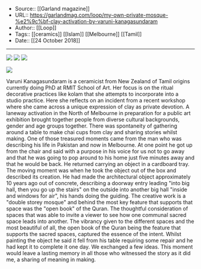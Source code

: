 ﻿
  * Source:: [[Garland magazine]]
  * URL:: https://garlandmag.com/loop/my-own-private-mosque-%e2%9c%bf-clay-activation-by-varuni-kanagasundaram
  * Author:: [[Loop]]
  * Tags:: [[ceramics]] [[Islam]] [[Melbourne]] [[Tamil]]
  * Date:: [[24 October 2018]]


* * *
[![](https://garlandmag.com/wp-content/uploads/2018/10/1-Bonwick-St-Activation_MoreArt-1024x683.jpg)](https://garlandmag.com/wp-content/uploads/2018/10/1-Bonwick-St-Activation_MoreArt.jpg)
[![](https://garlandmag.com/wp-content/uploads/2018/10/Image-1_Bonwick-St-Activation_MoreArt.jpg)](https://garlandmag.com/wp-content/uploads/2018/10/Image-1_Bonwick-St-Activation_MoreArt.jpg)
[![](https://garlandmag.com/wp-content/uploads/2018/10/4-Bonwick-St-Activation_MoreArt.jpg)](https://garlandmag.com/wp-content/uploads/2018/10/4-Bonwick-St-Activation_MoreArt.jpg)
  

[![](https://garlandmag.com/wp-content/uploads/2018/10/3-Bonwick-St-Activation_MoreArt-1024x683.jpg)](https://garlandmag.com/wp-content/uploads/2018/10/3-Bonwick-St-Activation_MoreArt.jpg)
  

Varuni Kanagasundaram is a ceramicist from New Zealand of Tamil origins currently doing PhD at RMIT School of Art. Her focus is on the ritual decorative practices like kolam that she attempts to incorporate into a studio practice. Here she reflects on an incident from a recent workshop where she came across a unique expression of clay as private devotion. 
A laneway activation in the North of Melbourne in preparation for a public art exhibition brought together people from diverse cultural backgrounds, gender and age groups together. There was spontaneity of gathering around a table to make chai cups from clay and sharing stories whilst making.
One of those treasured moments came from the man who was describing his life in Pakistan and now in Melbourne. At one point he got up from the chair and said with a purpose in his voice for us not to go away and that he was going to pop around to his home just five minutes away and that he would be back. He returned carrying an object in a cardboard tray. The moving moment was when he took the object out of the box and described its creation.
He had made the architectural object approximately 10 years ago out of concrete, describing a doorway entry leading "into big hall, then you go up the stairs" on the outside into another big hall "inside and windows for air", his hands doing the guiding. The creative work is a "double storey mosque" and behind the most key feature that supports that space was the "open book" of the Quran. The thoughtful consideration of spaces that was able to invite a viewer to see how one communal sacred space leads into another. The vibrancy given to the different spaces and the most beautiful of all, the open book of the Quran being the feature that supports the sacred spaces, captured the essence of the intent.
Whilst painting the object he said it fell from his table requiring some repair and he had kept it to complete it one day. We exchanged a few ideas. This moment would leave a lasting memory in all those who witnessed the story as it did me, a sharing of meaning in making.
